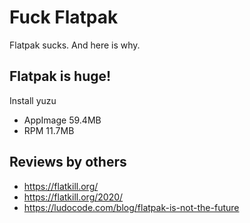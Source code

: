 # Fuck Flatpak

Flatpak sucks. And here is why.



## Flatpak is huge!

Install yuzu

- AppImage 59.4MB
- RPM 11.7MB

## Reviews by others

- https://flatkill.org/
- https://flatkill.org/2020/
- https://ludocode.com/blog/flatpak-is-not-the-future
